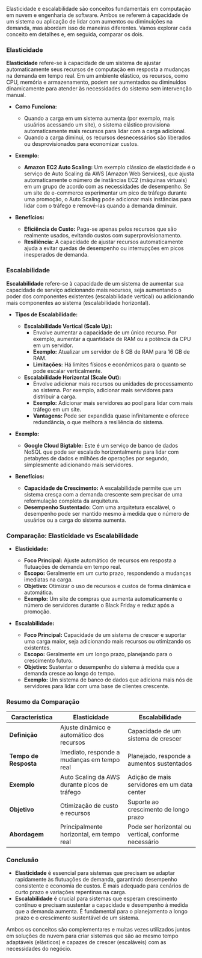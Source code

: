 Elasticidade e escalabilidade são conceitos fundamentais em computação em nuvem e engenharia de software. Ambos se referem à capacidade de um sistema ou aplicação de lidar com aumentos ou diminuições na demanda, mas abordam isso de maneiras diferentes. Vamos explorar cada conceito em detalhes e, em seguida, comparar os dois.

### Elasticidade

**Elasticidade** refere-se à capacidade de um sistema de ajustar automaticamente seus recursos de computação em resposta a mudanças na demanda em tempo real. Em um ambiente elástico, os recursos, como CPU, memória e armazenamento, podem ser aumentados ou diminuídos dinamicamente para atender às necessidades do sistema sem intervenção manual.

- **Como Funciona:**
  - Quando a carga em um sistema aumenta (por exemplo, mais usuários acessando um site), o sistema elástico provisiona automaticamente mais recursos para lidar com a carga adicional.
  - Quando a carga diminui, os recursos desnecessários são liberados ou desprovisionados para economizar custos.
  
- **Exemplo:**
  - **Amazon EC2 Auto Scaling:** Um exemplo clássico de elasticidade é o serviço de Auto Scaling da AWS (Amazon Web Services), que ajusta automaticamente o número de instâncias EC2 (máquinas virtuais) em um grupo de acordo com as necessidades de desempenho. Se um site de e-commerce experimentar um pico de tráfego durante uma promoção, o Auto Scaling pode adicionar mais instâncias para lidar com o tráfego e removê-las quando a demanda diminuir.
  
- **Benefícios:**
  - **Eficiência de Custo:** Paga-se apenas pelos recursos que são realmente usados, evitando custos com superprovisionamento.
  - **Resiliência:** A capacidade de ajustar recursos automaticamente ajuda a evitar quedas de desempenho ou interrupções em picos inesperados de demanda.

### Escalabilidade

**Escalabilidade** refere-se à capacidade de um sistema de aumentar sua capacidade de serviço adicionando mais recursos, seja aumentando o poder dos componentes existentes (escalabilidade vertical) ou adicionando mais componentes ao sistema (escalabilidade horizontal).

- **Tipos de Escalabilidade:**
  - **Escalabilidade Vertical (Scale Up):**
    - Envolve aumentar a capacidade de um único recurso. Por exemplo, aumentar a quantidade de RAM ou a potência da CPU em um servidor.
    - **Exemplo:** Atualizar um servidor de 8 GB de RAM para 16 GB de RAM.
    - **Limitações:** Há limites físicos e econômicos para o quanto se pode escalar verticalmente.
  - **Escalabilidade Horizontal (Scale Out):**
    - Envolve adicionar mais recursos ou unidades de processamento ao sistema. Por exemplo, adicionar mais servidores para distribuir a carga.
    - **Exemplo:** Adicionar mais servidores ao pool para lidar com mais tráfego em um site.
    - **Vantagens:** Pode ser expandida quase infinitamente e oferece redundância, o que melhora a resiliência do sistema.
  
- **Exemplo:**
  - **Google Cloud Bigtable:** Este é um serviço de banco de dados NoSQL que pode ser escalado horizontalmente para lidar com petabytes de dados e milhões de operações por segundo, simplesmente adicionando mais servidores.
  
- **Benefícios:**
  - **Capacidade de Crescimento:** A escalabilidade permite que um sistema cresça com a demanda crescente sem precisar de uma reformulação completa da arquitetura.
  - **Desempenho Sustentado:** Com uma arquitetura escalável, o desempenho pode ser mantido mesmo à medida que o número de usuários ou a carga do sistema aumenta.

### Comparação: Elasticidade vs Escalabilidade

- **Elasticidade:**
  - **Foco Principal:** Ajuste automático de recursos em resposta a flutuações de demanda em tempo real.
  - **Escopo:** Geralmente em um curto prazo, respondendo a mudanças imediatas na carga.
  - **Objetivo:** Otimizar o uso de recursos e custos de forma dinâmica e automática.
  - **Exemplo:** Um site de compras que aumenta automaticamente o número de servidores durante o Black Friday e reduz após a promoção.

- **Escalabilidade:**
  - **Foco Principal:** Capacidade de um sistema de crescer e suportar uma carga maior, seja adicionando mais recursos ou otimizando os existentes.
  - **Escopo:** Geralmente em um longo prazo, planejando para o crescimento futuro.
  - **Objetivo:** Sustentar o desempenho do sistema à medida que a demanda cresce ao longo do tempo.
  - **Exemplo:** Um sistema de banco de dados que adiciona mais nós de servidores para lidar com uma base de clientes crescente.

### Resumo da Comparação

| Característica    | Elasticidade                                       | Escalabilidade                                  |
|-------------------|---------------------------------------------------|-------------------------------------------------|
| **Definição**     | Ajuste dinâmico e automático dos recursos          | Capacidade de um sistema de crescer             |
| **Tempo de Resposta** | Imediato, responde a mudanças em tempo real    | Planejado, responde a aumentos sustentados      |
| **Exemplo**       | Auto Scaling da AWS durante picos de tráfego       | Adição de mais servidores em um data center     |
| **Objetivo**      | Otimização de custo e recursos                     | Suporte ao crescimento de longo prazo           |
| **Abordagem**     | Principalmente horizontal, em tempo real           | Pode ser horizontal ou vertical, conforme necessário |

### Conclusão

- **Elasticidade** é essencial para sistemas que precisam se adaptar rapidamente às flutuações de demanda, garantindo desempenho consistente e economia de custos. É mais adequado para cenários de curto prazo e variações repentinas na carga.
- **Escalabilidade** é crucial para sistemas que esperam crescimento contínuo e precisam sustentar a capacidade e desempenho à medida que a demanda aumenta. É fundamental para o planejamento a longo prazo e o crescimento sustentável de um sistema.

Ambos os conceitos são complementares e muitas vezes utilizados juntos em soluções de nuvem para criar sistemas que são ao mesmo tempo adaptáveis (elásticos) e capazes de crescer (escaláveis) com as necessidades do negócio.

